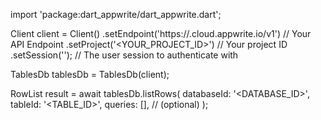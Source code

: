 import 'package:dart_appwrite/dart_appwrite.dart';

Client client = Client()
    .setEndpoint('https://<REGION>.cloud.appwrite.io/v1') // Your API Endpoint
    .setProject('<YOUR_PROJECT_ID>') // Your project ID
    .setSession(''); // The user session to authenticate with

TablesDb tablesDb = TablesDb(client);

RowList result = await tablesDb.listRows(
    databaseId: '<DATABASE_ID>',
    tableId: '<TABLE_ID>',
    queries: [], // (optional)
);
